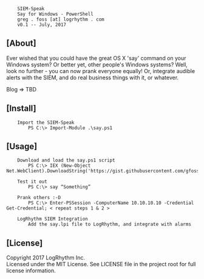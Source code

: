 
        SIEM-Speak
        Say for Windows - PowerShell
        greg . foss [at] logrhythm . com
        v0.1 -- July, 2017

## [About]

Ever wished that you could have the great OS X 'say' command on your Windows system? Or better yet, other people's Windows systems?
Well, look no further - you can now prank everyone equally! Or, integrate audible alerts with the SIEM, and do real business things with it, or whatever.

Blog => TBD

## [Install]

		Import the SIEM-Speak
			PS C:\> Import-Module .\say.ps1

## [Usage]

		Download and load the say.ps1 script
			PS C:\> IEX (New-Object Net.WebClient).DownloadString('https://gist.githubusercontent.com/gfoss/7b0368bc300e1b4683d090501f7ab6bc/raw/b9f47e559b3c48874343cfc70e363068b29bf165/say.ps1’)

		Test it out
			PS C:\> say “Something”

		Prank others :-D
			PS C:\> Enter-PSSession -ComputerName 10.10.10.10 -Credential Get-Credential; < repeat steps 1 & 2 >

		LogRhythm SIEM Integration
			Add the say.lpi file to LogRhythm, and integrate with alarms

## [License]

Copyright 2017 LogRhythm Inc.   
Licensed under the MIT License. See LICENSE file in the project root for full license information.
